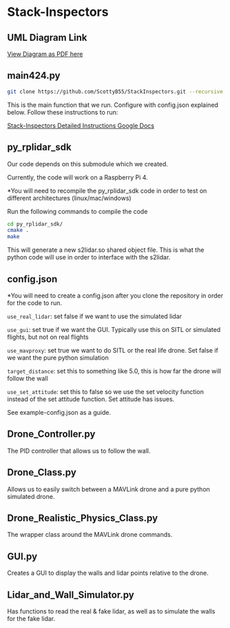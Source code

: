# Stack-Inspectors

## UML Diagram Link

[View Diagram as PDF here](https://drive.google.com/file/d/1ueujWdafHSC29JfIKv2W1HGgGTog5tAg/view?usp=sharing)

## main424.py

```bash
git clone https://github.com/ScottyB55/StackInspectors.git --recursive
```

This is the main function that we run. Configure with config.json explained below. Follow these instructions to run:

[Stack-Inspectors Detailed Instructions Google Docs](https://docs.google.com/document/d/1zWLYlcgYcKWaxyjsA4dXIAKQVPLutofw7zy7St32ojE/edit?usp=sharing)

## py_rplidar_sdk

Our code depends on this submodule which we created.

Currently, the code will work on a Raspberry Pi 4.

\*You will need to recompile the py_rplidar_sdk code in order to test on different architectures (linux/mac/windows)

Run the following commands to compile the code

```bash
cd py_rplidar_sdk/
cmake .
make
```

This will generate a new s2lidar.so shared object file. This is what the python code will use in order to interface with the s2lidar.

## config.json

\*You will need to create a config.json after you clone the repository in order for the code to run.

`use_real_lidar`: set false if we want to use the simulated lidar

`use_gui`: set true if we want the GUI. Typically use this on SITL or simulated flights, but not on real flights

`use_mavproxy`: set true we want to do SITL or the real life drone. Set false if we want the pure python simulation

`target_distance`: set this to something like 5.0, this is how far the drone will follow the wall

`use_set_attitude`: set this to false so we use the set velocity function instead of the set attitude function. Set attitude has issues.

See example-config.json as a guide.

## Drone_Controller.py

The PID controller that allows us to follow the wall.

## Drone_Class.py

Allows us to easily switch between a MAVLink drone and a pure python simulated drone.

## Drone_Realistic_Physics_Class.py

The wrapper class around the MAVLink drone commands.

## GUI.py

Creates a GUI to display the walls and lidar points relative to the drone.

## Lidar_and_Wall_Simulator.py

Has functions to read the real & fake lidar, as well as to simulate the walls for the fake lidar.
